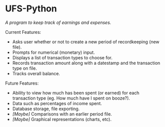 # UFS-Python
_A program to keep track of earnings and expenses._

Current Features:
- Asks user whether or not to create a new period of recordkeeping (new file).
- Prompts for numerical (monetary) input.
- Displays a list of transaction types to choose for.
- Records transaction amount along with a datestamp and the transaction type on file.
- Tracks overall balance.

Future Features:
- Ability to view how much has been spent (or earned) for each transaction type (eg. How much have I spent on booze?).
- Data such as percentages of income spent.
- Database storage, file exporting.
- *[Maybe]* Comparisons with an earlier period file.
- *[Maybe]* Graphical representations (charts, etc).
